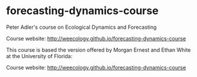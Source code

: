# forecasting-dynamics-course
Peter Adler's course on Ecological Dynamics and Forecasting

Course website: http://weecology.github.io/forecasting-dynamics-course

This course is based the version offered by Morgan Ernest and Ethan White
at the University of Florida:

Course website: http://weecology.github.io/forecasting-dynamics-course

